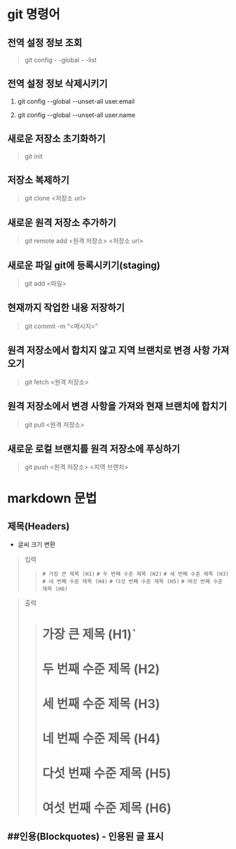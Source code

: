 
# git 명령어

## 전역 설정 정보 조회


> git config - -global - -list

## 전역 설정 정보 삭제시키기


1. git config --global --unset-all user.email


2. git config --global --unset-all user.name

## 새로운 저장소 초기화하기

> git init

## 저장소 복제하기


> git clone <저장소 url>

## 새로운 원격 저장소 추가하기


> git remote add <원격 저장소> <저장소 url>

## 새로운 파일 git에 등록시키기(staging)


> git add <파일>

## 현재까지 작업한 내용 저장하기


> git commit -m “<메시지>”

## 원격 저장소에서 합치지 않고 지역 브랜치로 변경 사항 가져오기


> git fetch <원격 저장소>

## 원격 저장소에서 변경 사항을 가져와 현재 브랜치에 합치기


> git pull <원격 저장소>

## 새로운 로컬 브랜치를 원격 저장소에 푸싱하기


> git push <원격 저장소> <지역 브랜치>



# markdown 문법

## 제목(Headers)
 - 글씨 크기 변환

>입력
>> `# 가장 큰 제목 (H1)`
>> `# 두 번째 수준 제목 (H2)`
>> `# 세 번째 수준 제목 (H3)`
>> `# 네 번째 수준 제목 (H4)`
>> `# 다섯 번째 수준 제목 (H5)`
>> `# 여섯 번째 수준 제목 (H6)`

>출력
>> # 가장 큰 제목 (H1)`
>> # 두 번째 수준 제목 (H2)
>> # 세 번째 수준 제목 (H3)
>> # 네 번째 수준 제목 (H4)
>> # 다섯 번째 수준 제목 (H5)
>> # 여섯 번째 수준 제목 (H6)

##인용(Blockquotes) - 인용된 글 표시
 - 
